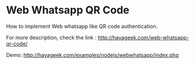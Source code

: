# Web Whatsapp QR Code

How to implement Web whatsapp like QR code authentication.

For more description, check the link : http://hayageek.com/web-whatsapp-qr-code/

Demo: http://hayageek.com/examples/nodejs/webwhatsapp/index.php
